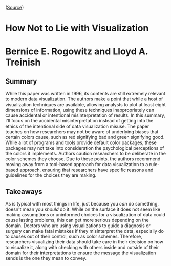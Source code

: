 ([Source](https://aip.scitation.org/doi/pdf/10.1063/1.4822401))

# How Not to Lie with Visualization
# Bernice E. Rogowitz and Lloyd A. Treinish

## Summary
While this paper was written in 1996, its contents are still extremely relevant to modern data visualization. The authors make a point that while a host of visualization techniques are available, allowing analysts to plot at least eight dimensions of information, using these techniques inappropriately can cause accidental or intentional misinterpretation of results. In this summary, I'll focus on the accidental misinterpretation instead of getting into the ethics of the intentional side of data visualization misuse. The paper touches on how researchers may not be aware of underlying biases that certain colors cause, such as red signifying bad and green signifying good. While a lot of programs and tools provide default color packages, these packages may not take into consideration the psychological perceptions of the colors it implements. Authors caution researchers to be deliberate in the color schemes they choose. Due to these points, the authors recommend moving away from a tool-based approach for data visualization to a rule-based approach, ensuring that researchers have specific reasons and guidelines for the choices they are making.

## Takeaways
As is typical with most things in life, just because you _can_ do something, doesn't mean you _should_ do it. While on the surface it does not seem like making assumptions or uninformed choices for a visualization of data could cause lasting problems, this can get more serious depending on the domain. Doctors who are using visualizations to guide a diagnosis or surgery can make fatal mistakes if they misinterpret the data, especially do to causes out of their control, such as color schemes. Therefore, researchers visualizing their data should take care in their decision on how to visualize it, along with checking with others inside and outside of their domain for their interpretations to ensure the message the visualization sends is the one they mean to convey. 